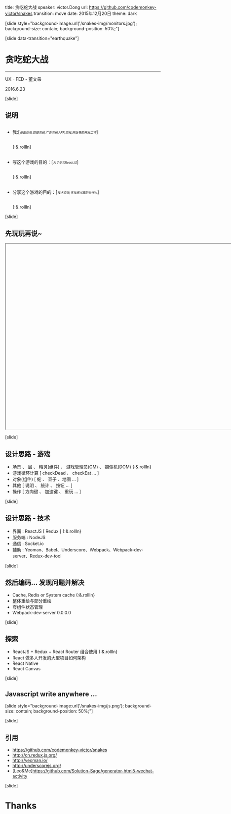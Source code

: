 title: 贪吃蛇大战
speaker: victor.Dong
url: https://github.com/codemonkey-victor/snakes
transition: move
date: 2015年12月20日
theme: dark


[slide style="background-image:url('/snakes-img/monitors.jpg'); background-size: contain; background-position: 50%;"]

[slide data-transition="earthquake"]
 
# 贪吃蛇大战

----

UX - FED - 董文枭

2016.6.23


[slide]

## 说明

<ul class="desc">
	<li>我:[<em>桌面应用,管理系统,广告系统,APP,游戏,网站等的开发工作</em>]</li> {:&.rollIn}
	<li>写这个游戏的目的：[<em>为了学习ReactJS</em>]</li> {:&.rollIn}
	<li>分享这个游戏的目的：[<em>技术交流,寻找感兴趣的伙伴儿</em>]</li> {:&.rollIn}
</ul>
<style type="text/css">
	.desc li{
		margin: 30px 0;
	}
  .desc em{
    font-size: .7em
  }
</style>


[slide]

## 先玩玩再说~

<iframe data-src="http://10.60.237.95:8000/" src="about:blank;" id="demoIframe"></iframe>
<style type="text/css">
	#demoIframe{
		width: 1000px;
		height: 600px;
	}
</style>

[slide]

## 设计思路 - 游戏

  - 场景 、 层 、 精灵(组件)  、 游戏管理员(GM) 、 摄像机(DOM) {:&.rollIn}
  - 游戏循环计算 [ checkDead 、 checkEat ... ] 
  - 对象(组件) [ 蛇 、 豆子 、地图 ... ]
  - 其他 [ 说明 、 统计 、 按钮 ... ]
  - 操作 [ 方向键 、 加速键 、 重玩 ... ]

[slide]

## 设计思路 - 技术

  - 界面 : ReactJS  [ Redux ] {:&.rollIn}
  - 服务端 : NodeJS
  - 通信 : Socket.io
  - 辅助 : Yeoman、Babel、Underscore、Webpack、Webpack-dev-server、Redux-dev-tool



[slide]

## 然后编码... 发现问题并解决

  - Cache, Redis or System cache {:&.rollIn}
  - 整体重绘与部分重绘
  - 夸组件状态管理
  - Webpack-dev-server 0.0.0.0

[slide]


## 探索

  - ReactJS + Redux + React Router 组合使用 {:&.rollIn}
  - React 做多人开发的大型项目如何架构
  - React Native 
  - React Canvas 



[slide]

 ## Javascript write anywhere ...

[slide style="background-image:url('/snakes-img/js.png'); background-size: contain; background-position: 50%;"]



[slide]

## 引用

  - https://github.com/codemonkey-victor/snakes
  - http://cn.redux.js.org/
  - http://yeoman.io/
  - http://underscorejs.org/
  - [Leo&Me]https://github.com/Solution-Sage/generator-html5-wechat-activity


[slide]

# Thanks